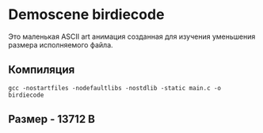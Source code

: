 # Demoscene birdiecode

Это маленькая ASCII art анимация созданная для изучения уменьшения размера исполняемого файла.

## Компиляция

```shell
gcc -nostartfiles -nodefaultlibs -nostdlib -static main.c -o birdiecode
```

## Размер - 13712 B
